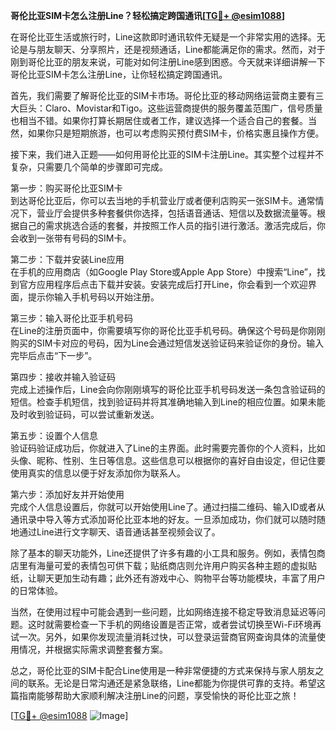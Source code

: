**哥伦比亚SIM卡怎么注册Line？轻松搞定跨国通讯[[TG💪+ @esim1088](https://t.me/s/esim1088)]**

在哥伦比亚生活或旅行时，Line这款即时通讯软件无疑是一个非常实用的选择。无论是与朋友聊天、分享照片，还是视频通话，Line都能满足你的需求。然而，对于刚到哥伦比亚的朋友来说，可能对如何注册Line感到困惑。今天就来详细讲解一下哥伦比亚SIM卡怎么注册Line，让你轻松搞定跨国通讯。

首先，我们需要了解哥伦比亚的SIM卡市场。哥伦比亚的移动网络运营商主要有三大巨头：Claro、Movistar和Tigo。这些运营商提供的服务覆盖范围广，信号质量也相当不错。如果你打算长期居住或者工作，建议选择一个适合自己的套餐。当然，如果你只是短期旅游，也可以考虑购买预付费SIM卡，价格实惠且操作方便。

接下来，我们进入正题——如何用哥伦比亚的SIM卡注册Line。其实整个过程并不复杂，只需要几个简单的步骤即可完成。

第一步：购买哥伦比亚SIM卡  
到达哥伦比亚后，你可以去当地的手机营业厅或者便利店购买一张SIM卡。通常情况下，营业厅会提供多种套餐供你选择，包括语音通话、短信以及数据流量等。根据自己的需求挑选合适的套餐，并按照工作人员的指引进行激活。激活完成后，你会收到一张带有号码的SIM卡。

第二步：下载并安装Line应用  
在手机的应用商店（如Google Play Store或Apple App Store）中搜索“Line”，找到官方应用程序后点击下载并安装。安装完成后打开Line，你会看到一个欢迎界面，提示你输入手机号码以开始注册。

第三步：输入哥伦比亚手机号码  
在Line的注册页面中，你需要填写你的哥伦比亚手机号码。确保这个号码是你刚刚购买的SIM卡对应的号码，因为Line会通过短信发送验证码来验证你的身份。输入完毕后点击“下一步”。

第四步：接收并输入验证码  
完成上述操作后，Line会向你刚刚填写的哥伦比亚手机号码发送一条包含验证码的短信。检查手机短信，找到验证码并将其准确地输入到Line的相应位置。如果未能及时收到验证码，可以尝试重新发送。

第五步：设置个人信息  
验证码验证成功后，你就进入了Line的主界面。此时需要完善你的个人资料，比如头像、昵称、性别、生日等信息。这些信息可以根据你的喜好自由设定，但记住要使用真实的信息以便于好友添加你为联系人。

第六步：添加好友并开始使用  
完成个人信息设置后，你就可以开始使用Line了。通过扫描二维码、输入ID或者从通讯录中导入等方式添加哥伦比亚本地的好友。一旦添加成功，你们就可以随时随地通过Line进行文字聊天、语音通话甚至视频会议了。

除了基本的聊天功能外，Line还提供了许多有趣的小工具和服务。例如，表情包商店里有海量可爱的表情包可供下载；贴纸商店则允许用户购买各种主题的虚拟贴纸，让聊天更加生动有趣；此外还有游戏中心、购物平台等功能模块，丰富了用户的日常体验。

当然，在使用过程中可能会遇到一些问题，比如网络连接不稳定导致消息延迟等问题。这时就需要检查一下手机的网络设置是否正常，或者尝试切换至Wi-Fi环境再试一次。另外，如果你发现流量消耗过快，可以登录运营商官网查询具体的流量使用情况，并根据实际需求调整套餐方案。

总之，哥伦比亚的SIM卡配合Line使用是一种非常便捷的方式来保持与家人朋友之间的联系。无论是日常沟通还是紧急联络，Line都能为你提供可靠的支持。希望这篇指南能够帮助大家顺利解决注册Line的问题，享受愉快的哥伦比亚之旅！

[[TG💪+ @esim1088](https://t.me/s/esim1088) ![Image](https://i.postimg.cc/4NQfJmqS/Snipaste-2025-05-13-00-14-12.png)]